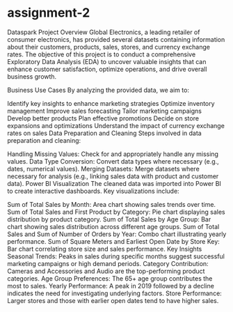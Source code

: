 # assignment-2
Dataspark
Project Overview
Global Electronics, a leading retailer of consumer electronics, has provided several datasets containing information about their customers, products, sales, stores, and currency exchange rates. The objective of this project is to conduct a comprehensive Exploratory Data Analysis (EDA) to uncover valuable insights that can enhance customer satisfaction, optimize operations, and drive overall business growth.

Business Use Cases
By analyzing the provided data, we aim to:

Identify key insights to enhance marketing strategies
Optimize inventory management
Improve sales forecasting
Tailor marketing campaigns
Develop better products
Plan effective promotions
Decide on store expansions and optimizations
Understand the impact of currency exchange rates on sales
Data Preparation and Cleaning
Steps involved in data preparation and cleaning:

Handling Missing Values: Check for and appropriately handle any missing values.
Data Type Conversion: Convert data types where necessary (e.g., dates, numerical values).
Merging Datasets: Merge datasets where necessary for analysis (e.g., linking sales data with product and customer data).
Power BI Visualization
The cleaned data was imported into Power BI to create interactive dashboards. Key visualizations include:

Sum of Total Sales by Month: Area chart showing sales trends over time.
Sum of Total Sales and First Product by Category: Pie chart displaying sales distribution by product category.
Sum of Total Sales by Age Group: Bar chart showing sales distribution across different age groups.
Sum of Total Sales and Sum of Number of Orders by Year: Combo chart illustrating yearly performance.
Sum of Square Meters and Earliest Open Date by Store Key: Bar chart correlating store size and sales performance.
Key Insights
Seasonal Trends: Peaks in sales during specific months suggest successful marketing campaigns or high demand periods.
Category Contribution: Cameras and Accessories and Audio are the top-performing product categories.
Age Group Preferences: The 65+ age group contributes the most to sales.
Yearly Performance: A peak in 2019 followed by a decline indicates the need for investigating underlying factors.
Store Performance: Larger stores and those with earlier open dates tend to have higher sales.
